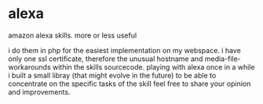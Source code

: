 # alexa
amazon alexa skills. more or less useful

i do them in php for the easiest implementation on my webspace.
i have only one ssl certificate, therefore the unusual hostname and media-file-workarounds within the skills sourcecode.
playing with alexa once in a while i built a small libray (that might evolve in the future) to be able to concentrate on the specific tasks of the skill
feel free to share your opinion and improvements.
